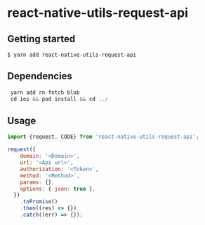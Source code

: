 # react-native-utils-request-api

## Getting started

`$ yarn add react-native-utils-request-api`

## Dependencies
```javascript
 yarn add rn-fetch-blob
 cd ios && pod install && cd ../
```

## Usage
```javascript
import {request, CODE} from 'react-native-utils-request-api';

request({
    domain: '<Domain>',
    url: '<Api url>',
    authorization: '<Token>',
    method: '<Method>',
    params: {},
    options: { json: true },
  })
    .toPromise()
    .then((res) => {})
    .catch((err) => {});
```
